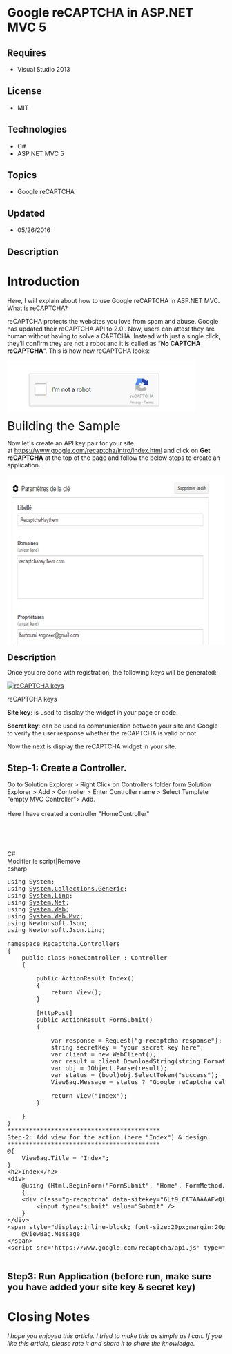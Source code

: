 # Google reCAPTCHA in ASP.NET MVC 5
## Requires
- Visual Studio 2013
## License
- MIT
## Technologies
- C#
- ASP.NET MVC 5
## Topics
- Google reCAPTCHA
## Updated
- 05/26/2016
## Description

<h1>Introduction</h1>
<p>Here, I will explain about how to use Google reCAPTCHA in ASP.NET MVC. What is reCAPTCHA?</p>
<p>reCAPTCHA protects the websites you love from spam and abuse. Google has updated their reCAPTCHA API to 2.0 . Now, users can attest they are human without having to solve a CAPTCHA. Instead with just a single click, they&rsquo;ll confirm they are not a robot
 and it is called as &ldquo;<strong>No CAPTCHA reCAPTCHA</strong>&ldquo;. This is how new reCAPTCHA looks:</p>
<p><img id="153323" src="153323-recaptcha1.png" alt="" width="435" height="118"></p>
<p><span style="font-size:2em">Building the Sample</span></p>
<p>Now let's create an API key pair for your site at&nbsp;<a title="https://www.google.com/recaptcha/intro/index.html" href="https://www.google.com/recaptcha/intro/index.html" target="_blank">https://www.google.com/recaptcha/intro/index.html</a>&nbsp;and click
 on&nbsp;<strong>Get reCAPTCHA</strong>&nbsp;at the top of the page and follow the below steps to create an application.</p>
<p><img id="153324" src="153324-capture.png" alt="" width="657" height="394"></p>
<p><span style="font-size:20px; font-weight:bold">Description</span></p>
<p>Once you are done with registration, the following keys will be generated:</p>
<p><a href="http://venkatbaggu.com/wp-content/uploads/2014/12/reCAPTCHA-keys.png"><img class="wp-image-466" src="-recaptcha-keys-1024x166.png" alt="reCAPTCHA  keys"></a></p>
<div class="Caption">reCAPTCHA keys</div>
<p><strong>Site key</strong>: is used to display the widget in your page or code.</p>
<p><strong>Secret key</strong>: can be used as communication between your site and Google to verify the user response whether the reCAPTCHA is valid or not.</p>
<p>Now the next is display the reCAPTCHA widget in your site.</p>
<h2 class="subhead"><span>Step-1: Create a Controller.</span></h2>
<p><span>Go to Solution Explorer &gt; Right Click on Controllers folder form Solution Explorer &gt; Add &gt; Controller &gt; Enter Controller name &gt; Select Templete &quot;empty MVC Controller&quot;&gt; Add.</span><br>
<br>
<span>Here I have created a controller &quot;HomeController&quot;</span></p>
<p>&nbsp;</p>
<p>&nbsp;</p>
<div class="scriptcode">
<div class="pluginEditHolder" pluginCommand="mceScriptCode">
<div class="title"><span>C#</span></div>
<div class="pluginLinkHolder"><span class="pluginEditHolderLink">Modifier&nbsp;le&nbsp;script</span>|<span class="pluginRemoveHolderLink">Remove</span></div>
<span class="hidden">csharp</span>

<div class="preview">
<pre class="csharp"><span class="cs__keyword">using</span>&nbsp;System;&nbsp;
<span class="cs__keyword">using</span>&nbsp;<a class="libraryLink" href="https://msdn.microsoft.com/fr-FR/library/System.Collections.Generic.aspx" target="_blank" title="Auto generated link to System.Collections.Generic">System.Collections.Generic</a>;&nbsp;
<span class="cs__keyword">using</span>&nbsp;<a class="libraryLink" href="https://msdn.microsoft.com/fr-FR/library/System.Linq.aspx" target="_blank" title="Auto generated link to System.Linq">System.Linq</a>;&nbsp;
<span class="cs__keyword">using</span>&nbsp;<a class="libraryLink" href="https://msdn.microsoft.com/fr-FR/library/System.Net.aspx" target="_blank" title="Auto generated link to System.Net">System.Net</a>;&nbsp;
<span class="cs__keyword">using</span>&nbsp;<a class="libraryLink" href="https://msdn.microsoft.com/fr-FR/library/System.Web.aspx" target="_blank" title="Auto generated link to System.Web">System.Web</a>;&nbsp;
<span class="cs__keyword">using</span>&nbsp;<a class="libraryLink" href="https://msdn.microsoft.com/fr-FR/library/System.Web.Mvc.aspx" target="_blank" title="Auto generated link to System.Web.Mvc">System.Web.Mvc</a>;&nbsp;
<span class="cs__keyword">using</span>&nbsp;Newtonsoft.Json;&nbsp;
<span class="cs__keyword">using</span>&nbsp;Newtonsoft.Json.Linq;&nbsp;
&nbsp;
<span class="cs__keyword">namespace</span>&nbsp;Recaptcha.Controllers&nbsp;
{&nbsp;
&nbsp;&nbsp;&nbsp;&nbsp;<span class="cs__keyword">public</span>&nbsp;<span class="cs__keyword">class</span>&nbsp;HomeController&nbsp;:&nbsp;Controller&nbsp;
&nbsp;&nbsp;&nbsp;&nbsp;{&nbsp;
&nbsp;&nbsp;&nbsp;&nbsp;&nbsp;
&nbsp;&nbsp;&nbsp;&nbsp;&nbsp;&nbsp;&nbsp;&nbsp;<span class="cs__keyword">public</span>&nbsp;ActionResult&nbsp;Index()&nbsp;
&nbsp;&nbsp;&nbsp;&nbsp;&nbsp;&nbsp;&nbsp;&nbsp;{&nbsp;
&nbsp;&nbsp;&nbsp;&nbsp;&nbsp;&nbsp;&nbsp;&nbsp;&nbsp;&nbsp;&nbsp;&nbsp;<span class="cs__keyword">return</span>&nbsp;View();&nbsp;
&nbsp;&nbsp;&nbsp;&nbsp;&nbsp;&nbsp;&nbsp;&nbsp;}&nbsp;
&nbsp;
&nbsp;&nbsp;&nbsp;&nbsp;&nbsp;&nbsp;&nbsp;&nbsp;[HttpPost]&nbsp;
&nbsp;&nbsp;&nbsp;&nbsp;&nbsp;&nbsp;&nbsp;&nbsp;<span class="cs__keyword">public</span>&nbsp;ActionResult&nbsp;FormSubmit()&nbsp;
&nbsp;&nbsp;&nbsp;&nbsp;&nbsp;&nbsp;&nbsp;&nbsp;{&nbsp;
&nbsp;&nbsp;&nbsp;&nbsp;&nbsp;&nbsp;&nbsp;&nbsp;&nbsp;&nbsp;&nbsp;&nbsp;
&nbsp;&nbsp;&nbsp;&nbsp;&nbsp;&nbsp;&nbsp;&nbsp;&nbsp;&nbsp;&nbsp;&nbsp;var&nbsp;response&nbsp;=&nbsp;Request[<span class="cs__string">&quot;g-recaptcha-response&quot;</span>];&nbsp;
&nbsp;&nbsp;&nbsp;&nbsp;&nbsp;&nbsp;&nbsp;&nbsp;&nbsp;&nbsp;&nbsp;&nbsp;<span class="cs__keyword">string</span>&nbsp;secretKey&nbsp;=&nbsp;<span class="cs__string">&quot;your&nbsp;secret&nbsp;key&nbsp;here&quot;</span>;&nbsp;
&nbsp;&nbsp;&nbsp;&nbsp;&nbsp;&nbsp;&nbsp;&nbsp;&nbsp;&nbsp;&nbsp;&nbsp;var&nbsp;client&nbsp;=&nbsp;<span class="cs__keyword">new</span>&nbsp;WebClient();&nbsp;
&nbsp;&nbsp;&nbsp;&nbsp;&nbsp;&nbsp;&nbsp;&nbsp;&nbsp;&nbsp;&nbsp;&nbsp;var&nbsp;result&nbsp;=&nbsp;client.DownloadString(<span class="cs__keyword">string</span>.Format(<span class="cs__string">&quot;https://www.google.com/recaptcha/api/siteverify?secret={0}&amp;response={1}&quot;</span>,&nbsp;secretKey,&nbsp;response));&nbsp;
&nbsp;&nbsp;&nbsp;&nbsp;&nbsp;&nbsp;&nbsp;&nbsp;&nbsp;&nbsp;&nbsp;&nbsp;var&nbsp;obj&nbsp;=&nbsp;JObject.Parse(result);&nbsp;
&nbsp;&nbsp;&nbsp;&nbsp;&nbsp;&nbsp;&nbsp;&nbsp;&nbsp;&nbsp;&nbsp;&nbsp;var&nbsp;status&nbsp;=&nbsp;(<span class="cs__keyword">bool</span>)obj.SelectToken(<span class="cs__string">&quot;success&quot;</span>);&nbsp;
&nbsp;&nbsp;&nbsp;&nbsp;&nbsp;&nbsp;&nbsp;&nbsp;&nbsp;&nbsp;&nbsp;&nbsp;ViewBag.Message&nbsp;=&nbsp;status&nbsp;?&nbsp;<span class="cs__string">&quot;Google&nbsp;reCaptcha&nbsp;validation&nbsp;success&quot;</span>&nbsp;:&nbsp;<span class="cs__string">&quot;Google&nbsp;reCaptcha&nbsp;validation&nbsp;failed&quot;</span>;&nbsp;
&nbsp;
&nbsp;&nbsp;&nbsp;&nbsp;&nbsp;&nbsp;&nbsp;&nbsp;&nbsp;&nbsp;&nbsp;&nbsp;<span class="cs__keyword">return</span>&nbsp;View(<span class="cs__string">&quot;Index&quot;</span>);&nbsp;
&nbsp;&nbsp;&nbsp;&nbsp;&nbsp;&nbsp;&nbsp;&nbsp;}&nbsp;
&nbsp;
&nbsp;&nbsp;&nbsp;&nbsp;}&nbsp;
}&nbsp;
******************************************&nbsp;
Step<span class="cs__number">-2</span>:&nbsp;Add&nbsp;view&nbsp;<span class="cs__keyword">for</span>&nbsp;the&nbsp;action&nbsp;(here&nbsp;<span class="cs__string">&quot;Index&quot;</span>)&nbsp;&amp;&nbsp;design.&nbsp;
******************************************&nbsp;
@{&nbsp;
&nbsp;&nbsp;&nbsp;&nbsp;ViewBag.Title&nbsp;=&nbsp;<span class="cs__string">&quot;Index&quot;</span>;&nbsp;
}&nbsp;
&lt;h2&gt;Index&lt;/h2&gt;&nbsp;
&lt;div&gt;&nbsp;
&nbsp;&nbsp;&nbsp;&nbsp;@<span class="cs__keyword">using</span>&nbsp;(Html.BeginForm(<span class="cs__string">&quot;FormSubmit&quot;</span>,&nbsp;<span class="cs__string">&quot;Home&quot;</span>,&nbsp;FormMethod.Post))&nbsp;
&nbsp;&nbsp;&nbsp;&nbsp;{&nbsp;
&nbsp;&nbsp;&nbsp;&nbsp;&lt;div&nbsp;<span class="cs__keyword">class</span>=<span class="cs__string">&quot;g-recaptcha&quot;</span>&nbsp;data-sitekey=<span class="cs__string">&quot;6Lf9_CATAAAAAFwQl6G-_e3Onx_ZrTkNHJ-mBgvS&quot;</span>&gt;&lt;/div&gt;&nbsp;
&nbsp;&nbsp;&nbsp;&nbsp;&nbsp;&nbsp;&nbsp;&nbsp;&lt;input&nbsp;type=<span class="cs__string">&quot;submit&quot;</span>&nbsp;<span class="cs__keyword">value</span>=<span class="cs__string">&quot;Submit&quot;</span>&nbsp;/&gt;&nbsp;
&nbsp;&nbsp;&nbsp;&nbsp;}&nbsp;
&lt;/div&gt;&nbsp;
&lt;span&nbsp;style=<span class="cs__string">&quot;display:inline-block;&nbsp;font-size:20px;margin:20px&nbsp;0;padding:20px;border:1px&nbsp;solid&nbsp;#D3D3D3&quot;</span>&gt;&nbsp;
&nbsp;&nbsp;&nbsp;&nbsp;@ViewBag.Message&nbsp;
&lt;/span&gt;&nbsp;
&lt;script&nbsp;src=<span class="cs__string">'https://www.google.com/recaptcha/api.js'</span>&nbsp;type=<span class="cs__string">&quot;text/javascript&quot;</span>&gt;&lt;/script&gt;&nbsp;
&nbsp;</pre>
</div>
</div>
</div>
<h2 class="subhead"><span>Step3: Run Application (before run, make sure you have added your site key &amp; secret key)</span></h2>
<h1>Closing Notes</h1>
<p><em>I hope you enjoyed this article. I tried to make this as simple as I can. If you like this article, please rate it and share it to share the knowledge.</em></p>
<p><em><br>
</em></p>
